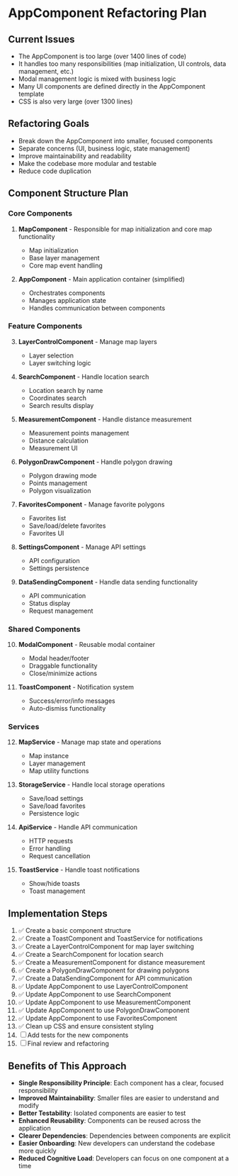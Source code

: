 # AppComponent Refactoring Plan

## Current Issues
- The AppComponent is too large (over 1400 lines of code)
- It handles too many responsibilities (map initialization, UI controls, data management, etc.)
- Modal management logic is mixed with business logic
- Many UI components are defined directly in the AppComponent template
- CSS is also very large (over 1300 lines)

## Refactoring Goals
- Break down the AppComponent into smaller, focused components
- Separate concerns (UI, business logic, state management)
- Improve maintainability and readability
- Make the codebase more modular and testable
- Reduce code duplication

## Component Structure Plan

### Core Components
1. **MapComponent** - Responsible for map initialization and core map functionality
   - Map initialization
   - Base layer management
   - Core map event handling

2. **AppComponent** - Main application container (simplified)
   - Orchestrates components
   - Manages application state
   - Handles communication between components

### Feature Components
3. **LayerControlComponent** - Manage map layers
   - Layer selection
   - Layer switching logic

4. **SearchComponent** - Handle location search
   - Location search by name
   - Coordinates search
   - Search results display

5. **MeasurementComponent** - Handle distance measurement
   - Measurement points management
   - Distance calculation
   - Measurement UI

6. **PolygonDrawComponent** - Handle polygon drawing
   - Polygon drawing mode
   - Points management
   - Polygon visualization

7. **FavoritesComponent** - Manage favorite polygons
   - Favorites list
   - Save/load/delete favorites
   - Favorites UI

8. **SettingsComponent** - Manage API settings
   - API configuration
   - Settings persistence

9. **DataSendingComponent** - Handle data sending functionality
   - API communication
   - Status display
   - Request management

### Shared Components
10. **ModalComponent** - Reusable modal container
    - Modal header/footer
    - Draggable functionality
    - Close/minimize actions

11. **ToastComponent** - Notification system
    - Success/error/info messages
    - Auto-dismiss functionality

### Services
12. **MapService** - Manage map state and operations
    - Map instance
    - Layer management
    - Map utility functions

13. **StorageService** - Handle local storage operations
    - Save/load settings
    - Save/load favorites
    - Persistence logic

14. **ApiService** - Handle API communication
    - HTTP requests
    - Error handling
    - Request cancellation

15. **ToastService** - Handle toast notifications
    - Show/hide toasts
    - Toast management

## Implementation Steps

1. ✅ Create a basic component structure
2. ✅ Create a ToastComponent and ToastService for notifications
3. ✅ Create a LayerControlComponent for map layer switching
4. ✅ Create a SearchComponent for location search
5. ✅ Create a MeasurementComponent for distance measurement
6. ✅ Create a PolygonDrawComponent for drawing polygons
7. ✅ Create a DataSendingComponent for API communication
8. ✅ Update AppComponent to use LayerControlComponent
9. ✅ Update AppComponent to use SearchComponent
10. ✅ Update AppComponent to use MeasurementComponent
11. ✅ Update AppComponent to use PolygonDrawComponent
12. ✅ Update AppComponent to use FavoritesComponent
13. ✅ Clean up CSS and ensure consistent styling
14. ☐ Add tests for the new components
15. ☐ Final review and refactoring

## Benefits of This Approach
- **Single Responsibility Principle**: Each component has a clear, focused responsibility
- **Improved Maintainability**: Smaller files are easier to understand and modify
- **Better Testability**: Isolated components are easier to test
- **Enhanced Reusability**: Components can be reused across the application
- **Clearer Dependencies**: Dependencies between components are explicit
- **Easier Onboarding**: New developers can understand the codebase more quickly
- **Reduced Cognitive Load**: Developers can focus on one component at a time 